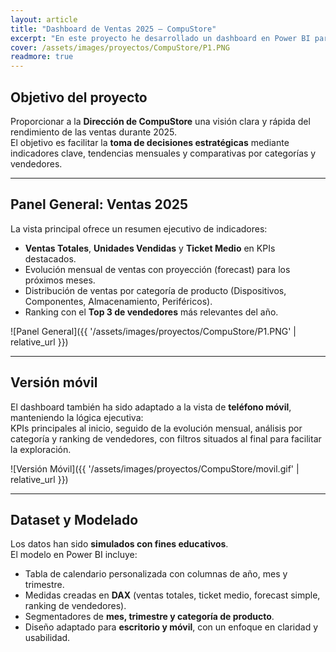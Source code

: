 ```yaml
---
layout: article
title: "Dashboard de Ventas 2025 – CompuStore"
excerpt: "En este proyecto he desarrollado un dashboard en Power BI para el área de dirección de CompuStore. El informe ofrece una visión ejecutiva de las ventas anuales, con KPIs clave, evolución mensual con proyección, análisis por categorías de producto y ranking de los mejores vendedores."
cover: /assets/images/proyectos/CompuStore/P1.PNG
readmore: true
---
```


## Objetivo del proyecto

Proporcionar a la **Dirección de CompuStore** una visión clara y rápida del rendimiento de las ventas durante 2025.  
El objetivo es facilitar la **toma de decisiones estratégicas** mediante indicadores clave, tendencias mensuales y comparativas por categorías y vendedores.

---

## Panel General: Ventas 2025

La vista principal ofrece un resumen ejecutivo de indicadores:

- **Ventas Totales**, **Unidades Vendidas** y **Ticket Medio** en KPIs destacados.
- Evolución mensual de ventas con proyección (forecast) para los próximos meses.
- Distribución de ventas por categoría de producto (Dispositivos, Componentes, Almacenamiento, Periféricos).
- Ranking con el **Top 3 de vendedores** más relevantes del año.

![Panel General]({{ '/assets/images/proyectos/CompuStore/P1.PNG' | relative_url }})

---

## Versión móvil

El dashboard también ha sido adaptado a la vista de **teléfono móvil**, manteniendo la lógica ejecutiva:  
KPIs principales al inicio, seguido de la evolución mensual, análisis por categoría y ranking de vendedores, con filtros situados al final para facilitar la exploración.

![Versión Móvil]({{ '/assets/images/proyectos/CompuStore/movil.gif' | relative_url }})

---

## Dataset y Modelado

Los datos han sido **simulados con fines educativos**.  
El modelo en Power BI incluye:

- Tabla de calendario personalizada con columnas de año, mes y trimestre.
- Medidas creadas en **DAX** (ventas totales, ticket medio, forecast simple, ranking de vendedores).
- Segmentadores de **mes, trimestre y categoría de producto**.
- Diseño adaptado para **escritorio y móvil**, con un enfoque en claridad y usabilidad.

